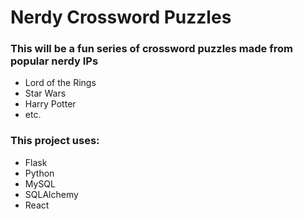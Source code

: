 # Nerdy Crossword Puzzles

### This will be a fun series of crossword puzzles made from popular nerdy IPs
- Lord of the Rings
- Star Wars
- Harry Potter
- etc.

### This project uses:
- Flask
- Python
- MySQL
- SQLAlchemy
- React